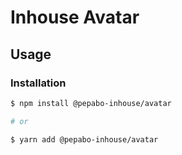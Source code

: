 # Inhouse Avatar

## Usage

### Installation

```bash
$ npm install @pepabo-inhouse/avatar

# or

$ yarn add @pepabo-inhouse/avatar
```
